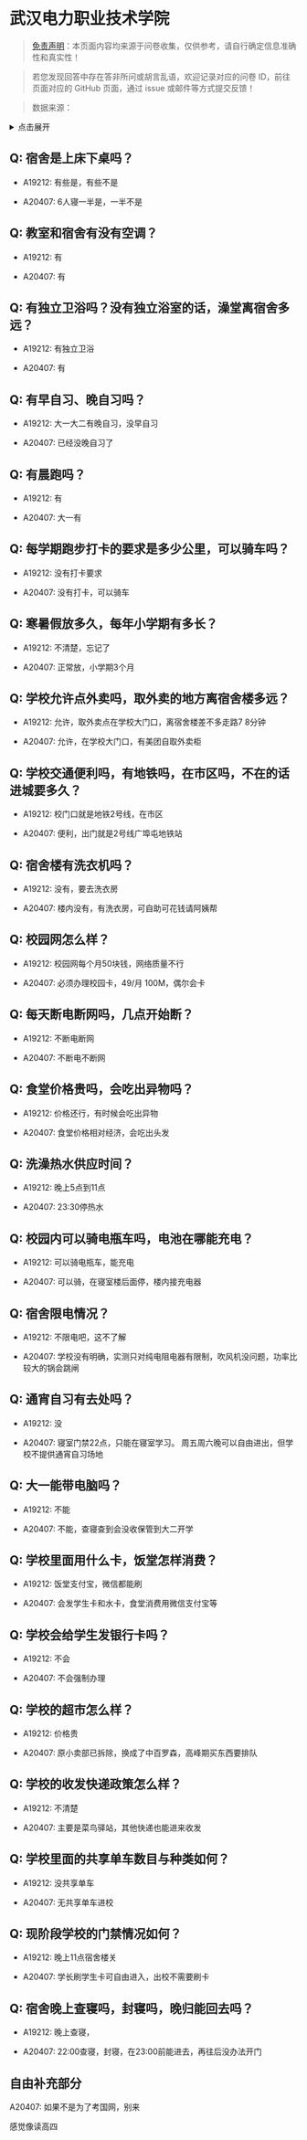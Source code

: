 # 武汉电力职业技术学院

> [免责声明](https://colleges.chat/#_3)：本页面内容均来源于问卷收集，仅供参考，请自行确定信息准确性和真实性！

> 若您发现回答中存在答非所问或胡言乱语，欢迎记录对应的问卷 ID，前往页面对应的 GitHub 页面，通过 issue 或邮件等方式提交反馈！

> 数据来源：

<details><summary>点击展开</summary>
<ul>
<li>A19212: 匿名 (2023 年 06 月)</li>
<li>A20407: 匿名 (2023 年 06 月)</li>
</ul>
</details>

## Q: 宿舍是上床下桌吗？

- A19212: 有些是，有些不是

- A20407: 6人寝一半是，一半不是

## Q: 教室和宿舍有没有空调？

- A19212: 有

- A20407: 有

## Q: 有独立卫浴吗？没有独立浴室的话，澡堂离宿舍多远？

- A19212: 有独立卫浴

- A20407: 有

## Q: 有早自习、晚自习吗？

- A19212: 大一大二有晚自习，没早自习

- A20407: 已经没晚自习了

## Q: 有晨跑吗？

- A19212: 有

- A20407: 大一有

## Q: 每学期跑步打卡的要求是多少公里，可以骑车吗？

- A19212: 没有打卡要求

- A20407: 没有打卡，可以骑车

## Q: 寒暑假放多久，每年小学期有多长？

- A19212: 不清楚，忘记了

- A20407: 正常放，小学期3个月

## Q: 学校允许点外卖吗，取外卖的地方离宿舍楼多远？

- A19212: 允许，取外卖点在学校大门口，离宿舍楼差不多走路7 8分钟

- A20407: 允许，在学校大门口，有美团自取外卖柜

## Q: 学校交通便利吗，有地铁吗，在市区吗，不在的话进城要多久？

- A19212: 校门口就是地铁2号线，在市区

- A20407: 便利，出门就是2号线广埠屯地铁站

## Q: 宿舍楼有洗衣机吗？

- A19212: 没有，要去洗衣房

- A20407: 楼内没有，有洗衣房，可自助可花钱请阿姨帮

## Q: 校园网怎么样？

- A19212: 校园网每个月50块钱，网络质量不行

- A20407: 必须办理校园卡，49/月 100M，偶尔会卡

## Q: 每天断电断网吗，几点开始断？

- A19212: 不断电断网

- A20407: 不断电不断网

## Q: 食堂价格贵吗，会吃出异物吗？

- A19212: 价格还行，有时候会吃出异物

- A20407: 食堂价格相对经济，会吃出头发

## Q: 洗澡热水供应时间？

- A19212: 晚上5点到11点

- A20407: 23:30停热水

## Q: 校园内可以骑电瓶车吗，电池在哪能充电？

- A19212: 可以骑电瓶车，能充电

- A20407: 可以骑，在寝室楼后面停，楼内接充电器

## Q: 宿舍限电情况？

- A19212: 不限电吧，这不了解

- A20407: 学校没有明确，实测只对纯电阻电器有限制，吹风机没问题，功率比较大的锅会跳闸

## Q: 通宵自习有去处吗？

- A19212: 没

- A20407: 寝室门禁22点，只能在寝室学习。
周五周六晚可以自由进出，但学校不提供通宵自习场地

## Q: 大一能带电脑吗？

- A19212: 不能

- A20407: 不能，查寝查到会没收保管到大二开学

## Q: 学校里面用什么卡，饭堂怎样消费？

- A19212: 饭堂支付宝，微信都能刷

- A20407: 会发学生卡和水卡，食堂消费用微信支付宝等

## Q: 学校会给学生发银行卡吗？

- A19212: 不会

- A20407: 不会强制办理

## Q: 学校的超市怎么样？

- A19212: 价格贵

- A20407: 原小卖部已拆除，换成了中百罗森，高峰期买东西要排队

## Q: 学校的收发快递政策怎么样？

- A19212: 不清楚

- A20407: 主要是菜鸟驿站，其他快递也能进来收发

## Q: 学校里面的共享单车数目与种类如何？

- A19212: 没共享单车

- A20407: 无共享单车进校

## Q: 现阶段学校的门禁情况如何？

- A19212: 晚上11点宿舍楼关

- A20407: 学长刷学生卡可自由进入，出校不需要刷卡

## Q: 宿舍晚上查寝吗，封寝吗，晚归能回去吗？

- A19212: 晚上查寝，

- A20407: 22:00查寝，封寝，在23:00前能进去，再往后没办法开门

## 自由补充部分

A20407: 如果不是为了考国网，别来

感觉像读高四